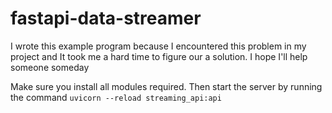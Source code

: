 # fastapi-data-streamer
I wrote this example program because I encountered this problem in my project and It took me a hard time to figure our a solution. I hope I'll help someone someday

Make sure you install all modules required.
Then start the server by running the command `uvicorn --reload streaming_api:api`
